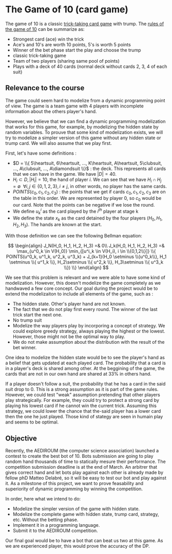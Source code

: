 # The Game of 10 (card game)
The game of 10 is a classic [trick-taking card game](https://en.wikipedia.org/wiki/Trick-taking_game) with trump. The [rules of the game of 10](https://wiki.aediroum.ca/wiki/Jeu_du_10) can be summarize as:
- Strongest card (ace) win the trick
- Ace's and 10's are worth 10 points, 5's is worth 5 points
- Winner of the bet phase start the play and choose the trump
- classic trick-taking game
- Team of two players (sharing same pool of points)
- Plays with a deck of 40 cards (normal deck without cards 2, 3, 4 of each suit)

## Relevance to the course
The game could seem hard to modelize from a dynamic programming point of view. The game is a team game with 4 players with incomplete information about the others player's hand.

However, we believe that we can find a dynamic programming modelization that works for this game, for example, by modelizing the hidden state by random variables. To prouve that some kind of modelization exists, we will try to modelize a simpler version of this game without any hidden state or trump card. We will also assume that we play first. 

First, let's have some definitions :
- $D = \\{ 5\heartsuit, 6\heartsuit, ..., K\heartsuit, A\heartsuit, 5\clubsuit, ..., A\clubsuit, ..., A\diamondsuit \\}$ : the deck. This represents all cards that we can have in the game. We have $|D| = 40$.
- $H_i \subset D, |H_i| = 10$, the hand of player $i$. We can see that we have $H_i \cap H_j = \emptyset ~~\forall i, j \in \{0, 1, 2, 3\}, i \neq j$, in other words, no player has the same cards.
- $POINTS(c_0, c_1, c_2, c_3)$ : the points that we get if cards $c_0, c_1, c_2, c_3$ are on the table in this order. We are represented by player 0, so $c_0$ would be our card. Note that the points can be negative if we lose the round. 
- We define $u^i_k$ as the card played by the $i^{th}$ player at stage k
- We define the state $x_k$ as the card detained by the four players $(H_0, H_1, H_2, H_3)$. The hands are known at the start.

With those definition we can see the following Bellman equation:

$$
\begin{align}
J_N(H_0, H_1, H_2, H_3) =& 0\\
J_k(H_0, H_1, H_2, H_3) =& \max_{u^0_k \in V(H_0)} \min_{[u^i_k \in V(H_i), i \in \\{0,1,2\\}]} \\{ POINTS(u^0_k, u^1_k, u^2_k, u^3_k) + J_{k+1}(H_0 \setminus \\{u^0_k\\}, H_1 \setminus \\{ u^1_k \\}, H_2\setminus \\{ u^2_k \\}, H_3\setminus \\{ u^3_k \\}) \\}
\end{align}
$$

We see that this problem is relevant and we were able to have some kind of modelization. However, this doesn't modelize the game completely as we handwaved a few core concept. Our goal during the project would be to extend the modelizaiton to include all elements of the game, such as : 
- The hidden state. Other's player hand are not known.
- The fact that we do not play first every round. The winner of the last trick start the next one.
- No trump suit
- Modelize the way players play by incorporing a concept of strategy. We could explore greedy strategy, always playing the highest or the lowest. However, those might not be the optimal way to play.
- We do not make assumption about the distribution with the result of the bet winner.

One idea to modelize the hidden state would be to see the player's hand as a belief that gets updated at each played card. The probability that a card is in a player's deck is shared among other. At the beggining of the game, the cards that are not in our own hand are shared at 33% in others hand.

If a player doesn't follow a suit, the probability that he has a card in the said suit drop to 0. This is a strong assumption as it is part of the game rules. However, we could test "weak" assumption pretending that other players play strategically. For example, they could try to protect a strong card by playing his lowest card if he cannot win the current trick. Assuming this strategy, we could lower the chance that the-said player has a lower card then the one he just played. Those kind of stategy are seen in humain play and seems to be optimal.

## Objective
Recently, the AEDIROUM (the computer science association) launched a contest to create the best bot of 10. Bots submission are going to play random hand thousands of time to statically mesure their performance. The competition submission deadline is at the end of March. An arbitrer that gives correct hand and let bots play against each other is already made by fellow phD Matteo Delabré, so it will be easy to test our bot and play against it. As a milestone of this project, we want to prove feasability and superiority of dynamic programming by winning the competition.

In order, here what we intend to do:
- Modelize the simpler version of the game with hidden state.
- Modelize the complete game with hidden state, trump card, strategy, etc. Without the betting phase.
- Implement it in a programming language.
- Submit it to the AEDIROUM competition.

Our final goal would be to have a bot that can beat us two at this game. As we are experienced player, this would prove the accuracy of the DP.
